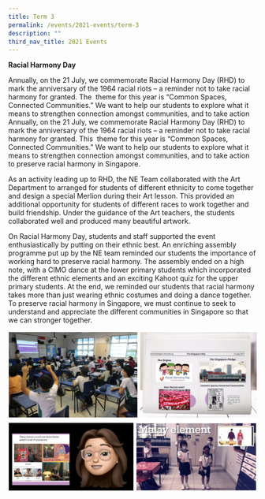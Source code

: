 ```yaml
---
title: Term 3
permalink: /events/2021-events/term-3
description: ""
third_nav_title: 2021 Events
---
```

**Racial Harmony Day**

Annually, on the 21 July, we commemorate Racial Harmony Day (RHD) to mark the anniversary of the 1964 racial riots – a reminder not to take racial harmony for granted. The  theme for this year is “Common Spaces, Connected Communities.” We want to help our students to explore what it means to strengthen connection amongst communities, and to take action Annually, on the 21 July, we commemorate Racial Harmony Day (RHD) to mark the anniversary of the 1964 racial riots – a reminder not to take racial harmony for granted. This  theme for this year is “Common Spaces, Connected Communities.” We want to help our students to explore what it means to strengthen connection amongst communities, and to take action to preserve racial harmony in Singapore.    
  
As an activity leading up to RHD, the NE Team collaborated with the Art Department to arranged for students of different ethnicity to come together and design a special Merlion during their Art lesson. This provided an additional opportunity for students of different races to work together and build friendship. Under the guidance of the Art teachers, the students collaborated well and produced many beautiful artwork.    
  
On Racial Harmony Day, students and staff supported the event enthusiastically by putting on their ethnic best. An enriching assembly programme put up by the NE team reminded our students the importance of working hard to preserve racial harmony. The assembly ended on a high note, with a CIMO dance at the lower primary students which incorporated the different ethnic elements and an exciting Kahoot quiz for the upper primary students. At the end, we reminded our students that racial harmony takes more than just wearing ethnic costumes and doing a dance together. To preserve racial harmony in Singapore, we must continue to seek to understand and appreciate the different communities in Singapore so that we can stronger together.  

![Racial Harmony Day](/images/Racial%20Harmony%20Day.png)
